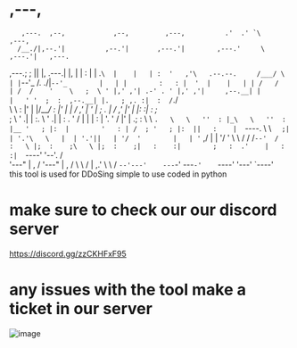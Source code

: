 #                                                             ,---,                                      
       ,---.  ,--,            ,--,         ,---,          .'  .' `\        ,---,                       
      /__./|,--.'|          ,--.'|       ,---.'|        ,---.'     \     ,---.'|   ,---.               
 ,---.;  ; ||  |,      .---.|  |,        |   | :        |   |  .`\  |    |   | :  '   ,'\   .--.--.    
/___/ \  | |`--'_    /.  ./|`--'_        |   | |        :   : |  '  |    |   | | /   /   | /  /    '   
\   ;  \ ' |,' ,'| .-' . ' |,' ,'|     ,--.__| |        |   ' '  ;  :  ,--.__| |.   ; ,. :|  :  /`./   
 \   \  \: |'  | |/___/ \: |'  | |    /   ,'   |        '   | ;  .  | /   ,'   |'   | |: :|  :  ;_     
  ;   \  ' .|  | :.   \  ' .|  | :   .   '  /  |        |   | :  |  '.   '  /  |'   | .; : \  \    `.  
   \   \   ''  : |_\   \   ''  : |__ '   ; |:  |        '   : | /  ; '   ; |:  ||   :    |  `----.   \ 
    \   `  ;|  | '.'\   \   |  | '.'||   | '/  '        |   | '` ,/  |   | '/  ' \   \  /  /  /`--'  / 
     :   \ |;  :    ;\   \ |;  :    ;|   :    :|        ;   :  .'    |   :    :|  `----'  '--'.     /  
      '---" |  ,   /  '---" |  ,   /  \   \  /          |   ,.'       \   \  /              `--'---'   
             ---`-'          ---`-'    `----'           '---'          `----'                          
this tool is used for DDoSing simple to use coded in python

# make sure to check our our discord server 
https://discord.gg/zzCKHFxF95
# any issues with the tool make a ticket in our server

![image](https://github.com/user-attachments/assets/d92d9b1c-cef9-4601-8c86-1c2c3bccf86e)

